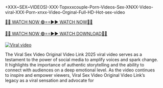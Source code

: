 +XXX~SEX~VIDEOS)-XXX-Topxxxcouple-Porn-Videos-Sex-XNXX-Video-viral-XXX-Porn-xnxx-Video-Orginal-Full-HD-Hot-sex-video

[🔴🔴 WATCH NOW 🟢==►► WATCH NOW🔴🔴](https://all-viral-social.blogspot.com/2024/12/loti-viral.html)

[🔴🔴 WATCH NOW 🟢==►► WATCH DOWNLOAD🔴🔴](https://all-viral-social.blogspot.com/2024/12/loti-viral.html)

<p><a href="https://all-viral-social.blogspot.com/2024/12/loti-viral.html" rel="nofollow"><img src="https://i.imgur.com/dJHk4Zq.gif" alt="Viral video"></a></p>


The Viral Sex Video Original Video Link 2025 viral video serves as a testament to the power of social media to amplify voices and spark change. It highlights the importance of authentic storytelling and the ability to connect with audiences on a deep emotional level. As the video continues to inspire and empower viewers, Viral Sex Video Original Video Link’s legacy as a viral sensation and advocate for 
